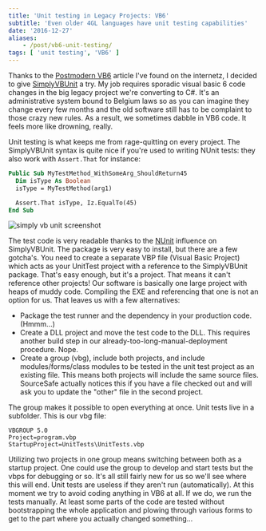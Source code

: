 ```yaml
---
title: 'Unit testing in Legacy Projects: VB6'
subtitle: 'Even older 4GL languages have unit testing capabilities'
date: '2016-12-27'
aliases:
    - /post/vb6-unit-testing/
tags: [ 'unit testing', 'VB6' ]
---
```


Thanks to the [Postmodern VB6](https://ihadthisideaonce.com/2015/05/13/postmodern-vb6-a-quick-start-with-simplyvbunit/) article I've found on the internetz, I decided to give [SimplyVBUnit](simplyvbunit.sourceforge.net) a try. My job requires sporadic visual basic 6 code changes in the big legacy project we're converting to C#. It's an administrative system bound to Belgium laws so as you can imagine they change every few months and the old software still has to be complaint to those crazy new rules. As a result, we sometimes dabble in VB6 code. It feels more like drowning, really. 

Unit testing is what keeps me from rage-quitting on every project. The SimplyVBUnit syntax is quite nice if you're used to writing NUnit tests: they also work with `Assert.That` for instance:

```vb
Public Sub MyTestMethod_WithSomeArg_ShouldReturn45
  Dim isType As Boolean
  isType = MyTestMethod(arg1)

  Assert.That isType, Iz.EqualTo(45)
End Sub
```

![simply vb unit screenshot](../simplyvbunit.png)

The test code is very readable thanks to the [NUnit](https://nunit.org/index.php?p=documentation) influence on SimplyVBUnit. The package is very easy to install, but there are a few gotcha's. 
You need to create a separate VBP file (Visual Basic Project) which acts as your UnitTest project with a reference to the SimplyVBUnit package. That's easy enough, but it's a project. That means it can't reference other projects! Our software is basically one large project with heaps of muddy code. Compiling the EXE and referencing that one is not an option for us. That leaves us with a few alternatives:

- Package the test runner and the dependency in your production code. (Hmmm...)
- Create a DLL project and move the test code to the DLL. This requires another build step in our already-too-long-manual-deployment procedure. Nope.
- Create a group (vbg), include both projects, and include modules/forms/class modules to be tested in the unit test project as an existing file. This means both projects will include the same source files. SourceSafe actually notices this if you have a file checked out and will ask you to update the "other" file in the second project. 

The group makes it possible to open everything at once. Unit tests live in a subfolder. This is our vbg file:

```
VBGROUP 5.0
Project=program.vbp
StartupProject=UnitTests\UnitTests.vbp
```

Utilizing two projects in one group means switching between both as a startup project. One could use the group to develop and start tests but the vbps for debugging or so. It's all still fairly new for us so we'll see where this will end. 
Unit tests are useless if they aren't run (automatically). At this moment we try to avoid coding anything in VB6 at all. If we do, we run the tests manually. At least some parts of the code are tested without bootstrapping the whole application and plowing through various forms to get to the part where you actually changed something... 

